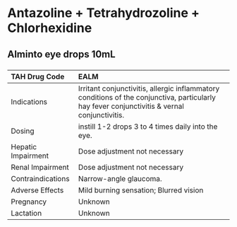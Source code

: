 # Antazoline + Tetrahydrozoline + Chlorhexidine

## Alminto eye drops 10mL

##### 

| TAH Drug Code      | EALM                                                                                                                                         |
|:-------------------|:---------------------------------------------------------------------------------------------------------------------------------------------|
| Indications        | Irritant conjunctivitis, allergic inflammatory conditions of the conjunctiva, particularly hay fever conjunctivitis & vernal conjunctivitis. |
| Dosing             | instill 1-2 drops 3 to 4 times daily into the eye.                                                                                           |
| Hepatic Impairment | Dose adjustment not necessary                                                                                                                |
| Renal Impairment   | Dose adjustment not necessary                                                                                                                |
| Contraindications  | Narrow-angle glaucoma.                                                                                                                       |
| Adverse Effects    | Mild burning sensation; Blurred vision                                                                                                       |
| Pregnancy          | Unknown                                                                                                                                      |
| Lactation          | Unknown                                                                                                                                      |

